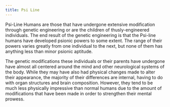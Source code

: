 ```yaml
---
title: Psi Line
---
```


Psi-Line Humans are those that have undergone extensive modification through
genetic engineering or are the children of thusly-engineered individuals. The
end result of the genetic engineering is that the Psi-line humans have developed
psionic powers to some extent. The range of their powers varies greatly from one
individual to the next, but none of them has anything less than minor psionic
aptitude.

The genetic modifications these individuals or their parents have undergone have
almost all centered around the mind and other neurological systems of the body.
While they may have also had physical changes made to alter their appearance,
the majority of their differences are internal, having to do with organ
structures and brain composition. However, they tend to be much less physically
impressive than normal humans due to the amount of modifications that have been
made in order to strengthen their mental prowess.
